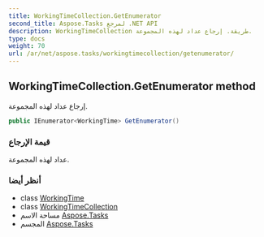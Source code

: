 ```yaml
---
title: WorkingTimeCollection.GetEnumerator
second_title: Aspose.Tasks لمرجع .NET API
description: WorkingTimeCollection طريقة. إرجاع عداد لهذه المجموعة.
type: docs
weight: 70
url: /ar/net/aspose.tasks/workingtimecollection/getenumerator/
---
```

## WorkingTimeCollection.GetEnumerator method

إرجاع عداد لهذه المجموعة.

```csharp
public IEnumerator<WorkingTime> GetEnumerator()
```

### قيمة الإرجاع

عداد لهذه المجموعة.

### أنظر أيضا

* class [WorkingTime](../../workingtime/)
* class [WorkingTimeCollection](../)
* مساحة الاسم [Aspose.Tasks](../../workingtimecollection/)
* المجسم [Aspose.Tasks](../../../)


